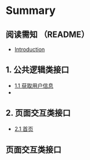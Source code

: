 # Summary

## 阅读需知 （README）
* [Introduction](README.md)

## 1. 公共逻辑类接口
* [1.1 获取用户信息](publicLogic/getUserInfo.md)
* 
## 2. 页面交互类接口
* [2.1 首页](pageDisplay/indexPage.md)

## 页面交互类接口

